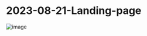 # 2023-08-21-Landing-page

![image](https://github.com/Anthicius/2023-08-21-Landing-page/assets/129666632/c6fd3e56-276c-4a6c-b986-91c5fd0df7bb)
